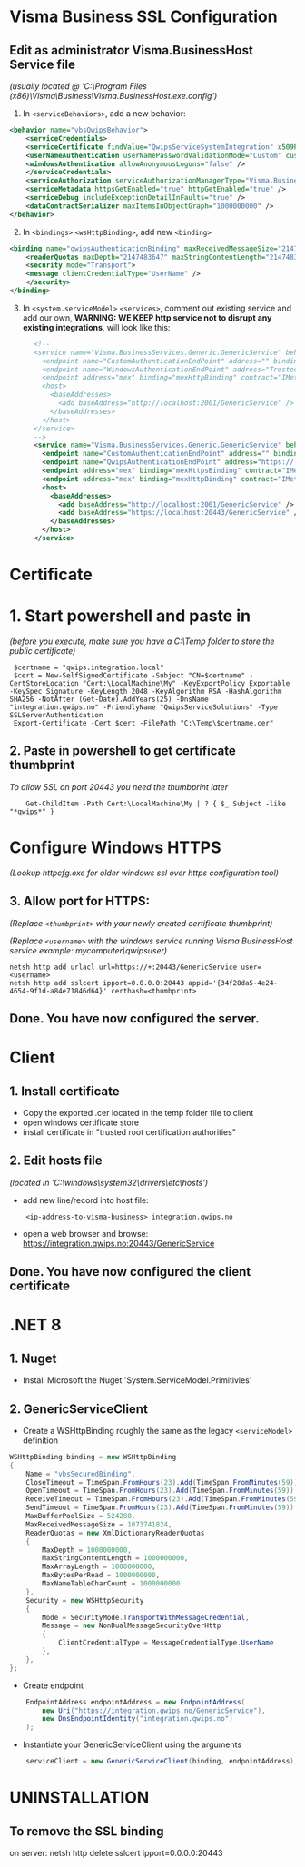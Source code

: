 # Visma Business SSL Configuration

## Edit as administrator Visma.BusinessHost Service file
*(usually located @ 'C:\Program Files (x86)\Visma\Business\Visma.BusinessHost.exe.config')*
1. In `<serviceBehaviors>`, add a new behavior:
```xml
<behavior name="vbsQwipsBehavior">
    <serviceCredentials>
    <serviceCertificate findValue="QwipsServiceSystemIntegration" x509FindType="FindBySubjectName" storeLocation="LocalMachine" storeName="My" />
    <userNameAuthentication userNamePasswordValidationMode="Custom" customUserNamePasswordValidatorType="Visma.BusinessServices.AuthenticationManager, Visma.BusinessServices" />
    <windowsAuthentication allowAnonymousLogons="false" />
    </serviceCredentials>
    <serviceAuthorization serviceAuthorizationManagerType="Visma.BusinessServices.AuthorizationManager, Visma.BusinessServices" />
    <serviceMetadata httpsGetEnabled="true" httpGetEnabled="true" />
    <serviceDebug includeExceptionDetailInFaults="true" />
    <dataContractSerializer maxItemsInObjectGraph="1000000000" />
</behavior>
```
2. In `<bindings>` `<wsHttpBinding>`, add new `<binding>`
```xml
<binding name="qwipsAuthenticationBinding" maxReceivedMessageSize="2147483647" closeTimeout="23:59:59" openTimeout="23:59:59" receiveTimeout="23:59:59" sendTimeout="23:59:59">
    <readerQuotas maxDepth="2147483647" maxStringContentLength="2147483647" maxArrayLength="2147483647" maxBytesPerRead="2147483647" maxNameTableCharCount="2147483647" />
    <security mode="Transport">
    <message clientCredentialType="UserName" />
    </security>
</binding>
```
3. In `<system.serviceModel>` `<services>`, comment out existing service and add our own, 
**WARNING: WE KEEP http service not to disrupt any existing integrations**, will look like this:
```xml
      <!--
      <service name="Visma.BusinessServices.Generic.GenericService" behaviorConfiguration="vbsSecuredBehavior">
        <endpoint name="CustomAuthenticationEndPoint" address="" binding="wsHttpBinding" bindingConfiguration="customAuthenticationBinding" contract="Visma.BusinessServices.Generic.IGenericService" />
        <endpoint name="WindowsAuthenticationEndPoint" address="Trusted" binding="wsHttpBinding" bindingConfiguration="windowsAuthenticationBinding" contract="Visma.BusinessServices.Generic.IGenericService" />
        <endpoint address="mex" binding="mexHttpBinding" contract="IMetadataExchange" />
        <host>
          <baseAddresses>
            <add baseAddress="http://localhost:2001/GenericService" />
          </baseAddresses>
        </host>
      </service>
      -->
      <service name="Visma.BusinessServices.Generic.GenericService" behaviorConfiguration="vbsQwipsBehavior">
        <endpoint name="CustomAuthenticationEndPoint" address="" binding="wsHttpBinding" bindingConfiguration="customAuthenticationBinding" contract="Visma.BusinessServices.Generic.IGenericService" />
        <endpoint name="QwipsAuthenticationEndPoint" address="https://localhost:20443/GenericService" binding="wsHttpBinding" bindingConfiguration="qwipsAuthenticationBinding" contract="Visma.BusinessServices.Generic.IGenericService" />
        <endpoint address="mex" binding="mexHttpsBinding" contract="IMetadataExchange" />
        <endpoint address="mex" binding="mexHttpBinding" contract="IMetadataExchange" />
        <host>
          <baseAddresses>
            <add baseAddress="http://localhost:2001/GenericService" />
            <add baseAddress="https://localhost:20443/GenericService" />
          </baseAddresses>
        </host>
      </service>
```

# Certificate

# 1. Start powershell and paste in 
*(before you execute, make sure you have a C:\Temp folder to store the public certificate)*
```pwsh
 $certname = "qwips.integration.local"
 $cert = New-SelfSignedCertificate -Subject "CN=$certname" -CertStoreLocation "Cert:\LocalMachine\My" -KeyExportPolicy Exportable -KeySpec Signature -KeyLength 2048 -KeyAlgorithm RSA -HashAlgorithm SHA256 -NotAfter (Get-Date).AddYears(25) -DnsName "integration.qwips.no" -FriendlyName "QwipsServiceSolutions" -Type SSLServerAuthentication
 Export-Certificate -Cert $cert -FilePath "C:\Temp\$certname.cer"
```

## 2. Paste in powershell to get certificate thumbprint
*To allow SSL on port 20443 you need the thumbprint later* 
```pwsh
    Get-ChildItem -Path Cert:\LocalMachine\My | ? { $_.Subject -like "*qwips*" }
```
# Configure Windows HTTPS
*(Lookup httpcfg.exe for older windows ssl over https configuration tool)*

## 3. Allow port for HTTPS:
*(Replace `<thumbprint>` with your newly created certificate thumbprint)*

*(Replace `<username>` with the windows service running Visma BusinessHost service example: mycomputer\qwipsuser)*
```pwsh
netsh http add urlacl url=https://+:20443/GenericService user=<username>
netsh http add sslcert ipport=0.0.0.0:20443 appid='{34f28da5-4e24-4654-9f1d-a84e71846d64}' certhash=<thumbprint>
 ```

## Done. You have now configured the server.

# Client

## 1. Install certificate
- Copy the exported .cer located in the temp folder file to client 
- open windows certificate store
- install certificate in "trusted root certification authorities"

## 2. Edit hosts file
*(located in 'C:\windows\system32\drivers\etc\hosts')*
 - add new line/record into host file:
```
    <ip-address-to-visma-business> integration.qwips.no
```
 - open a web browser and browse: 
    https://integration.qwips.no:20443/GenericService

## Done. You have now configured the client certificate

# .NET 8
## 1. Nuget
- Install Microsoft the Nuget 'System.ServiceModel.Primitivies'

## 2. GenericServiceClient
- Create a WSHttpBinding roughly the same as the legacy `<serviceModel>` definition
```C#
WSHttpBinding binding = new WSHttpBinding
{
    Name = "vbsSecuredBinding",
    CloseTimeout = TimeSpan.FromHours(23).Add(TimeSpan.FromMinutes(59)).Add(TimeSpan.FromSeconds(59)),
    OpenTimeout = TimeSpan.FromHours(23).Add(TimeSpan.FromMinutes(59)).Add(TimeSpan.FromSeconds(59)),
    ReceiveTimeout = TimeSpan.FromHours(23).Add(TimeSpan.FromMinutes(59)).Add(TimeSpan.FromSeconds(59)),
    SendTimeout = TimeSpan.FromHours(23).Add(TimeSpan.FromMinutes(59)).Add(TimeSpan.FromSeconds(59)),
    MaxBufferPoolSize = 524288,
    MaxReceivedMessageSize = 1073741824,
    ReaderQuotas = new XmlDictionaryReaderQuotas
    {
        MaxDepth = 1000000000,
        MaxStringContentLength = 1000000000,
        MaxArrayLength = 1000000000,
        MaxBytesPerRead = 1000000000,
        MaxNameTableCharCount = 1000000000
    },
    Security = new WSHttpSecurity
    {
        Mode = SecurityMode.TransportWithMessageCredential,
        Message = new NonDualMessageSecurityOverHttp
        {
            ClientCredentialType = MessageCredentialType.UserName
        },
    },
};
```
- Create endpoint
```C#
    EndpointAddress endpointAddress = new EndpointAddress(
        new Uri("https://integration.qwips.no/GenericService"),
        new DnsEndpointIdentity("integration.qwips.no")
    );
```
- Instantiate your GenericServiceClient using the arguments
```C#
    serviceClient = new GenericServiceClient(binding, endpointAddress);
```

# UNINSTALLATION
##  To remove the SSL binding
on server: netsh http delete sslcert ipport=0.0.0.0:20443
